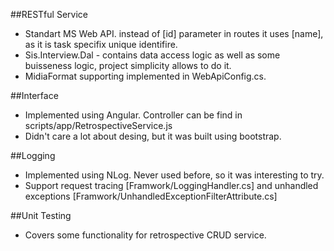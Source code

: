 ##RESTful Service  
- Standart MS Web API. instead of [id] parameter in routes it uses [name], as it is task specifix unique identifire.
- Sis.Interview.Dal - contains data access logic as well as some buisseness logic, project simplicity allows to do it.
- MidiaFormat supporting implemented in WebApiConfig.cs.

##Interface
- Implemented using Angular. Controller can be find in scripts/app/RetrospectiveService.js
- Didn't care a lot about desing, but it was built using bootstrap.

##Logging
- Implemented using NLog. Never used before, so it was interesting to try.
- Support request tracing [Framwork/LoggingHandler.cs] and unhandled exceptions [Framwork/UnhandledExceptionFilterAttribute.cs]

##Unit Testing
- Covers some functionality for retrospective CRUD service. 


